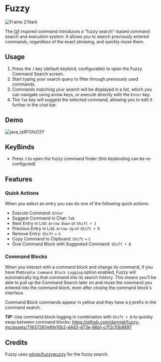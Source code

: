 # Fuzzy

![Frame 27dark](https://github.com/darmiel/fuzzy-mc/assets/71837281/fde804da-b9b8-4003-aa89-fb9bd00af111)

The [fzf](https://github.com/junegunn/fzf) inspired command introduces a "fuzzy search"-based command search and execution system. It allows you to search previously entered commands, regardless of the exact phrasing, and quickly reuse them.

## Usage

1. Press the `J` key (default keybind, configurable) to open the Fuzzy Command Search screen.
2. Start typing your search query to filter through previously used commands.
3. Commands matching your search will be displayed in a list, which you can navigate using arrow keys, or execute directly with the `Enter` key.
4. The `Tab` key will suggest the selected command, allowing you to edit it further in the chat bar.

## Demo

![java_tsRFGfsO3Y](https://github.com/darmiel/fuzzy-mc/assets/71837281/7bdcf837-7aaf-43da-a4cf-744452547c05)

## KeyBinds

- Press `J` to open the fuzzy command finder (this keybinding can be re-configured)

## Features

### Quick Actions

When you select an entry you can do one of the following quick actions:

- Execute Command: `Enter`
- Suggest Command in Chat: `Tab`
- Next Entry in List: `Arrow Down` or `Shift + J`
- Previous Entry in List: `Arrow Up` or `Shift + K`
- Remove Entry: `Shift` + `X`
- Copy Command to Clipboard: `Shift` + `C`
- Give Command Block with Suggested Command: `Shift + B`

### Command Blocks

When you interact with a command block and change its command, if you have the`Enable Command Block Logging` option enabled, Fuzzy will automatically log that command into its search history. This means you'll be able to pull up the Command Search later on and reuse the command you entered into the command block, even after closing the command block's interface.

Command Block commands appear in yellow and they have a `@` prefix in the command search.

**TIP:** Use command block logging in combination with `Shift + B` to quickly swap between command blocks:
https://github.com/darmiel/fuzzy-mc/assets/71837281/e6fe10b2-d4d3-473e-88a1-c7f2c10b8897


## Credits

Fuzzy uses [xdrop/fuzzywuzzy](https://github.com/xdrop/fuzzywuzzy) for the fuzzy search.
